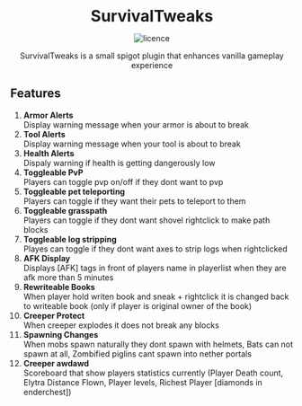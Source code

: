 <div align="center">
<h1 style="margin: 0px;font-weight: 700;font-family:-apple-system,BlinkMacSystemFont,Segoe UI,Helvetica,Arial,sans-serif,Apple Color Emoji,Segoe UI Emoji">SurvivalTweaks</h1>

![licence](https://img.shields.io/badge/License-MIT-brightgreen)

SurvivalTweaks is a small spigot plugin that enhances vanilla gameplay experience

</div>

## Features
1. <h4 style="margin:0px">Armor Alerts</h4>
   Display warning message when your armor is about to break
2. <h4 style="margin:0px">Tool Alerts</h4>
   Display warning message when your tool is about to break
3. <h4 style="margin:0px">Health Alerts</h4>
   Dispaly warning if health is getting dangerously low
4. <h4 style="margin:0px">Toggleable PvP</h4>
   Players can toggle pvp on/off if they dont want to pvp
5. <h4 style="margin:0px">Toggleable pet teleporting</h4>
   Players can toggle if they want their pets to teleport to them
6. <h4 style="margin:0px">Toggleable grasspath</h4>
   Players can toggle if they dont want shovel rightclick to make path blocks
7. <h4 style="margin:0px">Toggleable log stripping</h4>
   Playes can toggle if they dont want axes to strip logs when rightclicked
8. <h4 style="margin:0px">AFK Display</h4>
   Displays [AFK] tags in front of players name in playerlist when they are afk more than 5 minutes
9. <h4 style="margin:0px">Rewriteable Books</h4>
   When player hold writen book and sneak + rightclick it is changed back to writeable book (only if player is original owner of the book)
10. <h4 style="margin:0px">Creeper Protect</h4>
    When creeper explodes it does not break any blocks
11. <h4 style="margin:0px">Spawning Changes</h4>
    When mobs spawn naturally they dont spawn with helmets, Bats can not spawn at all, Zombified piglins cant spawn into nether portals    
12. <h4 style="margin:0px">Creeper awdawd</h4>
    Scoreboard that show players statistics currently (Player Death count, Elytra Distance Flown, Player levels, Richest Player [diamonds in enderchest])
   
